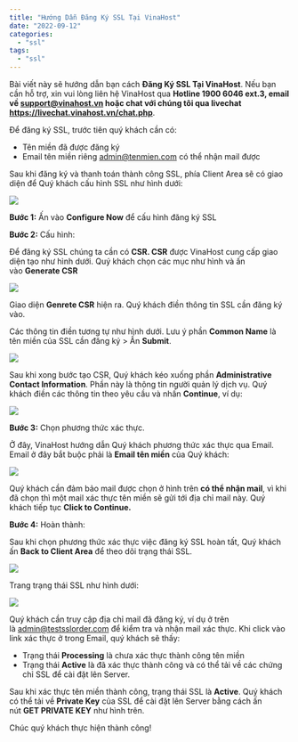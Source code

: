 ```yaml
---
title: "Hướng Dẫn Đăng Ký SSL Tại VinaHost"
date: "2022-09-12"
categories: 
  - "ssl"
tags: 
  - "ssl"
---
```


Bài viết này sẽ hướng dẫn bạn cách **Đăng Ký SSL Tại VinaHost**. Nếu bạn cần hỗ trợ, xin vui lòng liên hệ VinaHost qua **Hotline 1900 6046 ext.3, email về support@vinahost.vn hoặc chat với chúng tôi qua livechat https://livechat.vinahost.vn/chat.php**.

Để đăng ký SSL, trước tiên quý khách cần có:

- Tên miền đã được đăng ký
- Email tên miền riêng [admin@tenmien.com](mailto:admin@tenmien.com) có thể nhận mail được

Sau khi đăng ký và thanh toán thành công SSL, phía Client Area sẽ có giao diện để Quý khách cấu hình SSL như hình dưới:

![](images/huong-dan-dang-ky-ssl-tai-vinahost-241.jpg)

**Bước 1:** Ấn vào **Configure Now** để cấu hình đăng ký SSL

**Bước 2:** Cấu hình:

Để đăng ký SSL chúng ta cần có **CSR. CSR** được VinaHost cung cấp giao diện tạo như hình dưới. Quý khách chọn các mục như hình và ấn vào **Generate CSR**

![](images/huong-dan-dang-ky-ssl-tai-vinahost-241-1.jpg)

Giao diện **Genrete CSR** hiện ra. Quý khách điền thông tin SSL cần đăng ký vào.

Các thông tin điền tương tự như hình dưới. Lưu ý phần **Common Name** là tên miền của SSL cần đăng ký > Ấn **Submit**.

![](images/huong-dan-dang-ky-ssl-tai-vinahost-241-2.jpg)

Sau khi xong bước tạo CSR, Quý khách kéo xuống phần **Administrative Contact Information**. Phần này là thông tin người quản lý dịch vụ. Quý khách điền các thông tin theo yêu cầu và nhấn **Continue**, ví dụ:

![](images/huong-dan-dang-ky-ssl-tai-vinahost-241-3.jpg)

**Bước 3:** Chọn phương thức xác thực.

Ở đây, VinaHost hướng dẫn Quý khách phương thức xác thực qua Email. Email ở đây bắt buộc phải là **Email tên miền** của Quý khách:

![](images/huong-dan-dang-ky-ssl-tai-vinahost-241-4.jpg)

Quý khách cần đảm bảo mail được chọn ở hình trên **có thể nhận mail**, vì khi đã chọn thì một mail xác thực tên miền sẽ gửi tới địa chỉ mail này. Quý khách tiếp tục **Click to Continue.**

**Bước 4:** Hoàn thành:

Sau khi chọn phương thức xác thực việc đăng ký SSL hoàn tất, Quý khách ấn **Back to Client Area** để theo dõi trạng thái SSL.

![](images/huong-dan-dang-ky-ssl-tai-vinahost-241-5.jpg)

Trang trạng thái SSL như hình dưới:

![](images/huong-dan-dang-ky-ssl-tai-vinahost-241-6.jpg)

Quý khách cần truy cập địa chỉ mail đã đăng ký, ví dụ ở trên là [admin@testsslorder.com](mailto:admin@testsslorder.com) để kiểm tra và nhận mail xác thực. Khi click vào link xác thực ở trong Email, quý khách sẽ thấy:

- Trạng thái **Processing** là chưa xác thực thành công tên miền
- Trạng thái **Active** là đã xác thực thành công và có thể tải về các chứng chỉ SSL để cài đặt lên Server.

Sau khi xác thực tên miền thành công, trạng thái SSL là **Active**. Quý khách có thể tải về **Private Key** của SSL để cài đặt lên Server bằng cách ấn nút **GET PRIVATE KEY** như hình trên.

Chúc quý khách thực hiện thành công!
